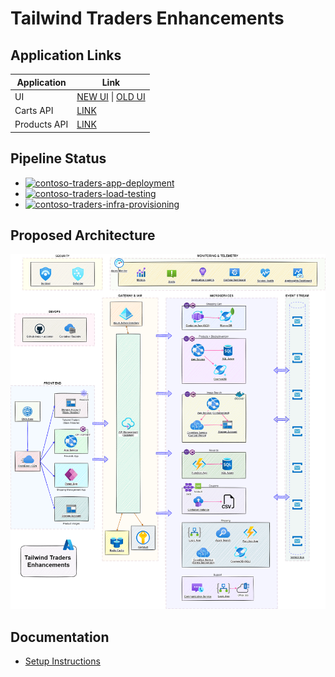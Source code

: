 # Tailwind Traders Enhancements

## Application Links

| Application  | Link                                                                                                 |
| ------------ | ---------------------------------------------------------------------------------------------------- |
| UI           | [NEW UI](https://www.contosotraders.com/) \| [OLD UI](https://tailwind-traders-uitest.azureedge.net) |
| Carts API    | [LINK](https://tailwind-traders-cartstest.orangehill-9509f55e.eastus.azurecontainerapps.io/swagger/) |
| Products API | [LINK](http://tailwind-traders-productstest.eastus.cloudapp.azure.com/swagger/)                      |

## Pipeline Status

* [![contoso-traders-app-deployment](https://github.com/CloudLabs-AI/TailwindTraders/actions/workflows/contoso-traders-app-deployment.yml/badge.svg)](https://github.com/CloudLabs-AI/TailwindTraders/actions/workflows/contoso-traders-app-deployment.yml)
* [![contoso-traders-load-testing](https://github.com/CloudLabs-AI/TailwindTraders/actions/workflows/contoso-traders-load-testing.yml/badge.svg)](https://github.com/CloudLabs-AI/TailwindTraders/actions/workflows/contoso-traders-load-testing.yml)
* [![contoso-traders-infra-provisioning](https://github.com/CloudLabs-AI/TailwindTraders/actions/workflows/contoso-traders-infra-provisioning.yml/badge.svg)](https://github.com/CloudLabs-AI/TailwindTraders/actions/workflows/contoso-traders-infra-provisioning.yml)

## Proposed Architecture

![Proposed Architecture](./docs/architecture/tailwind-traders-enhancements.drawio.png)

## Documentation

* [Setup Instructions](./docs/setup-instructions.md)
